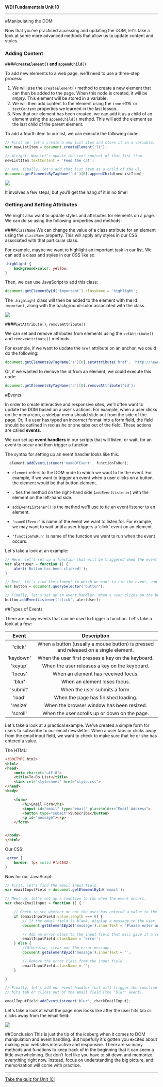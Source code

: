 **WDI Fundamentals Unit 10**

---

#Manipulating the DOM

Now that you've practiced accessing and updating the DOM, let's take a look at some more advanced methods that allow us to update content and styles.

### Adding Content
####**`createElement()` and `appendChild()`**

To add new elements to a web page, we'll need to use a three-step process:

1) We will use the `createElement()` method to create a new element that can then be added to the page. When this node is created, it will be *empty*. This element will be stored in a variable.
2) We will then add content to the element using the `innerHTML` or `textContent` properties we learned in the last lesson.
3) Now that our element has been created, we can add it as a child of an element using the `appendChild()` method. This will add the element as the last child of the parent element.

To add a fourth item to our list, we can execute the following code:

```js
// First up, let's create a new list item and store it in a variable.
var newListItem = document.createElement('li');

// Alright! Now let's update the text content of that list item.
newListItem.textContent = 'Feed the cat';

// And, finally, let's add that list item as a child of the ul.
document.getElementsByTagName('ul')[0].appendChild(newListItem);


```
![](/assets/chapter5/list.png)

It involves a few steps, but you'll get the hang of it in no time!

### Getting and Setting Attributes

We might also want to update styles and attributes for elements on a page. We can do so using the following properties and methods:

####`className`
We can change the value of a class attribute for an element using the `className` property. This will apply any styles in our CSS associated with that particular class.

For example, maybe we want to highlight an important task in our list. We can add a class and styles in our CSS like so:

```css
.highlight {
	background-color: yellow;
}
```

Then, we can use JavaScript to add this class:

```js
document.getElementById('important').className = 'highlight';

```

The `.highlight` class will then be added to the element with the id `important`, along with the background-color associated with the class.

![](/assets/chapter5/list2.png)

####`setAttribute()`, `removeAttribute()`

We can set and remove attributes from elements using the `setAttribute()` and `removeAttribute()` methods.

For example, if we want to update the `href` attribute on an anchor, we could do the following:

```js
document.getElementsByTagName('a')[0].setAttribute('href', 'http://newurl.com');

```

Or, if we wanted to remove the id from an element, we could execute this code:

```js
document.getElementsByTagName('a')[0].removeAttribute('id');

```


#Events

In order to create interactive and responsive sites, we'll often want to update the DOM based on a user's actions. For example, when a user clicks on the menu icon, a sidebar menu should slide out from the side of the page. Or, if a user has typed an incorrect format into a form field, the field should be outlined in red as he or she tabs out of the field. These actions are called **events**.

We can set up **event handlers** in our scripts that will listen, or wait, for an event to occur and then trigger a function.

The syntax for setting up an event handler looks like this:

```js
  element.addEventListener('nameOfEvent', functionToRun);
```
* `element` refers to the DOM node to which we want to tie the event. For example, if we want to trigger an event when a user clicks on a button, the element would be that button element.

* `.` ties the method on the right-hand side (`addEventListener`) with the element on the left-hand side.

* `addEventListener()` is the method we'll use to tie an event listener to an element.

* `'nameOfEvent'` is name of the event we want to listen for. For example, we may want to wait until a user triggers a 'click' event on an element.

* `'functionToRun'` is name of the function we want to run when the event occurs.

Let's take a look at an example:

```js
// Here, let's set up a function that will be triggered when the event occurs.
var alertUser = function () {
	alert('Button has been clicked!');
}

// Next, let's find the element to which we want to tie the event, and save it to a variable.
var button = document.querySelector('button');

// Finally, let's set up an event handler. When a user clicks on the button, the alertUser function will run.
button.addEventListener('click', alertUser);

```

##Types of Events

There are many events that can be used to trigger a function. Let's take a look at a few:

|  Event      |  Description  |
|:-------:    |:-------:|
| 'click'      | When a button (usually a mouse button) is pressed and released on a single element.  |
| 'keydown'     | When the user first presses a key on the keyboard.  |
| 'keyup'   | When the user releases a key on the keyboard.    |
| 'focus'     | When an element has received focus.   |
| 'blur'     | When an element loses focus.   |
| 'submit'   | When the user submits a form.  |
| 'load'   | When the page has finished loading. |
| 'resize'      | When the browser window has been resized.  |
| 'scroll'      | When the user scrolls up or down on the page. |


Let's take a look at a practical example. We've created a simple form for users to subscribe to our email newsletter. When a user tabs or clicks away from the email input field, we want to check to make sure that he or she has entered a value.

The HTML:

```html
<!DOCTYPE html>
<html>
<head>
	<meta charset="utf-8">
	<title>To-Do List</title>
	<link rel="stylesheet" href="style.css">
</head>
<body>

	<form>
		<h1>Email Form</h1>
		<input id="email" type="email" placeholder="Email Address">
		<button type="submit">Subscribe</button>
		<p id="message"></p>
	</form>


</body>
</html>

```

Our CSS:

```css
.error {
	border: 1px solid #fa4542;
}
```

Now for our JavaScript:

```js  
// First, let's find the email input field.
var emailInputField = document.getElementById('email');

// Next up, let's set up a function to run when the event occurs.
var checkEmailInput = function () {

	// Check to see whether or not the user has entered a value to the email field.
	if (emailInputField.value.length === 0) {
		// If the email field is blank, display a message to the user.
		document.getElementById('message').innerText = 'Please enter an email address.'

		// Add an error class to the input field that will give it a red border.
		emailInputField.className = 'error';
	} else {
		//Otherwise, clear out the error message.
		document.getElementById('message').innerText = '';

		// Remove the error class from the input field.
		emailInputField.className = '';
	}

}

// Finally, let's add our event handler that will trigger the function when the user
// hits tab or clicks out of the email field (the 'blur' event).

emailInputField.addEventListener('blur', checkEmailInput);
```


Let's take a look at what the page now looks like after the user hits tab or clicks away from the email field:

![](/assets/chapter5/form.png)

##Conclusion
This is just the tip of the iceberg when it comes to DOM manipulation and event handling. But hopefully it's gotten you excited about making your websites interactive and responsive. There are so many methods and functions to keep track of in the beginning that it can seem a little overwhelming. But don't feel like you have to sit down and memorize everything right now. Instead, focus on understanding the big picture, and memorization will come with practice.


---


[Take the quiz for Unit 10!](06_quiz.md)
